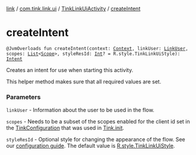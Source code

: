 [link](../../index.md) / [com.tink.link.ui](../index.md) / [TinkLinkUiActivity](index.md) / [createIntent](./create-intent.md)

# createIntent

`@JvmOverloads fun createIntent(context: `[`Context`](https://developer.android.com/reference/android/content/Context.html)`, linkUser: `[`LinkUser`](../-link-user/index.md)`, scopes: `[`List`](https://kotlinlang.org/api/latest/jvm/stdlib/kotlin.collections/-list/index.html)`<`[`Scope`](../../com.tink.model.user/-scope/index.md)`>, styleResId: `[`Int`](https://kotlinlang.org/api/latest/jvm/stdlib/kotlin/-int/index.html)`? = R.style.TinkLinkUiStyle): `[`Intent`](https://developer.android.com/reference/android/content/Intent.html)

Creates an intent for use when starting this activity.

This helper method makes sure that all required values are set.

### Parameters

`linkUser` - Information about the user to be used in the flow.

`scopes` - Needs to be a subset of the scopes enabled for the client id set
in the [TinkConfiguration](../../com.tink.service.network/-tink-configuration/index.md) that was used in [Tink.init](../../com.tink.core/-tink/init.md).

`styleResId` - Optional style for changing the appearance of the flow.
See our [configuration guide](https://docs.tink.com/resources/tutorials/tink-link-ui-sdk-android-tutorial#customizing-the-appearance).
The default value is [R.style.TinkLinkUiStyle](#).
